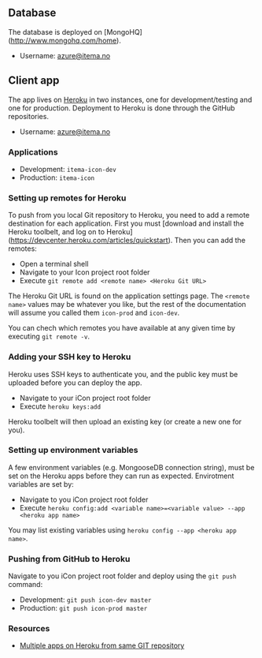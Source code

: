 ## Database

The database is deployed on [MongoHQ] (http://www.mongohq.com/home).
- Username: azure@itema.no

## Client app 

The app lives on [Heroku](https://id.heroku.com/login) in two instances, one for development/testing and one for production. Deployment to Heroku is done through the GitHub repositories. 

- Username: azure@itema.no

### Applications

- Development: `itema-icon-dev`
- Production: `itema-icon`

### Setting up remotes for Heroku

To push from you local Git repository to Heroku, you need to add a remote destination for each application. First you must [download and install the Heroku toolbelt, and log on to Heroku] (https://devcenter.heroku.com/articles/quickstart). Then you can add the remotes:

- Open a terminal shell
- Navigate to your Icon project root folder
- Execute `git remote add <remote name> <Heroku Git URL>`
 
The Heroku Git URL is found on the application settings page. The `<remote name>` values may be whatever you like, but the rest of the documentation will assume you called them `icon-prod` and `icon-dev`.

You can chech which remotes you have available at any given time by executing `git remote -v`.

### Adding your SSH key to Heroku

Heroku uses SSH keys to authenticate you, and the public key must be uploaded before you can deploy the app. 

- Navigate to your iCon project root folder
- Execute `heroku keys:add`

Heroku toolbelt will then upload an existing key (or create a new one for you). 

### Setting up environment variables

A few environment variables (e.g. MongooseDB connection string), must be set on the Heroku apps before they can run as expected. Envirotment variables are set by:

- Navigate to you iCon project root folder
- Execute `heroku config:add <variable name>=<variable value> --app <heroku app name>`

You may list existing variables using `heroku config --app <heroku app name>`.

### Pushing from GitHub to Heroku

Navigate to you iCon project root folder and deploy using the `git push` command:

- Development: `git push icon-dev master`
- Production: `git push icon-prod master`

### Resources

- [Multiple apps on Heroku from same GIT repository](http://tanyanam.com/technology/multiple-apps-on-heroku-from-the-same-git-repository)
